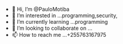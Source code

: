 - 👋 Hi, I’m @PauloMotiba
- 👀 I’m interested in ...programming,security,
- 🌱 I’m currently learning ...programming
- 💞️ I’m looking to collaborate on ...
- 📫 How to reach me ...+255763167975

<!---
PauloMotiba/PauloMotiba is a ✨ special ✨ repository because its `README.md` (this file) appears on your GitHub profile.
You can click the Preview link to take a look at your changes.
--->
